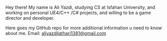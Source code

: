 Hey there!
My name is Ali Yazdi, studying CS at Isfahan University, and working on personal UE4/C++ /C# projects, and willing to be a game director and developer. 

Here goes my GitHub repo for more additional information u need to know about me.
Email: aliyazdilathari1381@gmail.com


